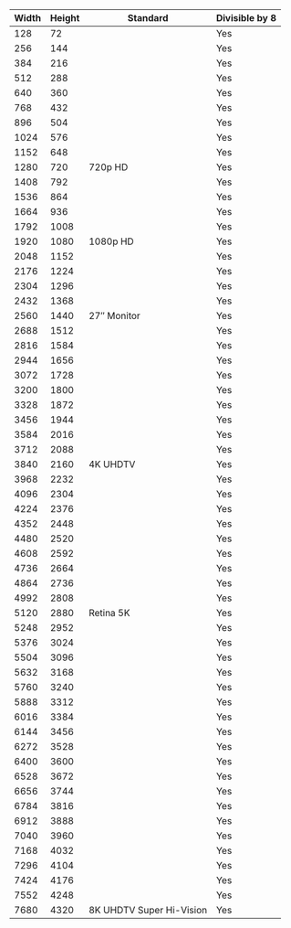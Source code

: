 |Width  |Height |Standard                   |Divisible by 8|
|-------|-------|---------------------------|--------------|
|128    |72     |                           |Yes
|256    |144    |                           |Yes
|384    |216    |                           |Yes
|512    |288    |                           |Yes
|640    |360    |                           |Yes
|768    |432    |                           |Yes
|896    |504    |                           |Yes
|1024   |576    |                           |Yes
|1152   |648    |                           |Yes
|1280   |720    |720p HD                    |Yes
|1408   |792    |                           |Yes
|1536   |864    |                           |Yes
|1664   |936    |                           |Yes
|1792   |1008   |                           |Yes
|1920   |1080   |1080p HD                   |Yes
|2048   |1152   |                           |Yes
|2176   |1224   |                           |Yes
|2304   |1296   |                           |Yes
|2432   |1368   |                           |Yes
|2560   |1440   |27″ Monitor                |Yes
|2688   |1512   |                           |Yes
|2816   |1584   |                           |Yes
|2944   |1656   |                           |Yes
|3072   |1728   |                           |Yes
|3200   |1800   |                           |Yes
|3328   |1872   |                           |Yes
|3456   |1944   |                           |Yes
|3584   |2016   |                           |Yes
|3712   |2088   |                           |Yes
|3840   |2160   |4K UHDTV                   |Yes
|3968   |2232   |                           |Yes
|4096   |2304   |                           |Yes
|4224   |2376   |                           |Yes
|4352   |2448   |                           |Yes
|4480   |2520   |                           |Yes
|4608   |2592   |                           |Yes
|4736   |2664   |                           |Yes
|4864   |2736   |                           |Yes
|4992   |2808   |                           |Yes
|5120   |2880   |Retina 5K                  |Yes
|5248   |2952   |                           |Yes
|5376   |3024   |                           |Yes
|5504   |3096   |                           |Yes
|5632   |3168   |                           |Yes
|5760   |3240   |                           |Yes
|5888   |3312   |                           |Yes
|6016   |3384   |                           |Yes
|6144   |3456   |                           |Yes
|6272   |3528   |                           |Yes
|6400   |3600   |                           |Yes
|6528   |3672   |                           |Yes
|6656   |3744   |                           |Yes
|6784   |3816   |                           |Yes
|6912   |3888   |                           |Yes
|7040   |3960   |                           |Yes
|7168   |4032   |                           |Yes
|7296   |4104   |                           |Yes
|7424   |4176   |                           |Yes
|7552   |4248   |                           |Yes
|7680   |4320   |8K UHDTV Super Hi-Vision   |Yes
